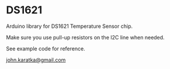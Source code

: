 # DS1621
Arduino library for DS1621 Temperature Sensor chip.

Make sure you use pull-up resistors on the I2C line when needed.

See example code for reference.

john.karatka@gmail.com
